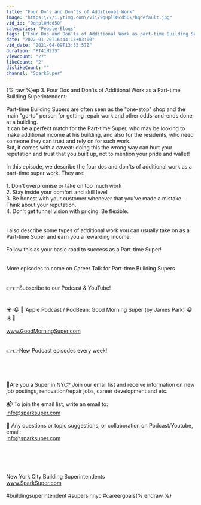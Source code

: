 ```yaml
---
title: "Four Do's and Don’ts of Additional Work"
image: "https:\/\/i.ytimg.com\/vi\/9qHpl0Mcd5Q\/hqdefault.jpg"
vid_id: "9qHpl0Mcd5Q"
categories: "People-Blogs"
tags: ["Four Dos and Don’ts of Additional Work as part-time Building Superintendent NYC"]
date: "2022-01-20T16:44:15+03:00"
vid_date: "2021-04-09T13:33:57Z"
duration: "PT41M23S"
viewcount: "27"
likeCount: "2"
dislikeCount: ""
channel: "SparkSuper"
---
```

{% raw %}ep 3. Four Dos and Don’ts of Additional Work as a Part-time Building Superintendent:<br /><br />Part-time Building Supers are often seen as the &quot;one-stop&quot; shop and the main &quot;go-to&quot; person for getting repair work and other odds-and-ends done at a building. <br />It can be a perfect match for the Part-time Super, who may be looking to make additional income at his building, and also for the residents, who need someone they can trust and rely on for such work.<br />But, it comes with a caveat: doing this the wrong way can hurt your reputation and trust that you built up, not to mention your pride and wallet!  <br /> <br />In this episode, we describe the four dos and don'ts of additional work as a part-time super work. They are: <br /> <br /> 1. Don't overpromise or take on too much work<br /> 2. Stay inside your comfort and skill level <br /> 3. Be honest with your customer whenever that you've made a mistake. Think about your reputation.<br /> 4. Don't get tunnel vision with pricing. Be flexible.<br /> <br /><br />I also describe some types of additional work you can usually take on as a Part-time Super and earn you a rewarding income.<br /> <br />Follow this as your basic road to success as a Part-time Super!<br /><br /><br />More episodes to come on Career Talk for Part-time Building Supers<br /><br /><br />👉👉Subscribe to our Podcast &amp; YouTube! <br /><br /><br />☀️ 🎧 🌇 Apple Podcast / PodBean: Good Morning Super (by James Park) 🎧☀️🌇 <br /><br /> www.GoodMorningSuper.com <br /><br /><br />👉👉New Podcast episodes every week! <br /><br /><br /><br /><br />🚀Are you a Super in NYC? Join our email list and receive information on new job postings, renovation/repair jobs, career development and etc. <br /><br />📬 To join the email list, write an email to:<br />info@sparksuper.com<br /><br />📝 Any questions or topic suggestions, or collaboration on Podcast/Youtube, email:<br />info@sparksuper.com<br /><br /><br /><br /><br /><br />New York City Building Superintendents<br />www.SparkSuper.com<br /><br />#building​ superintendent #supersinnyc​ #careergoals​{% endraw %}
